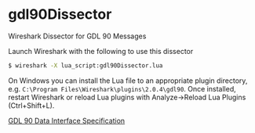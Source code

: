 # gdl90Dissector
Wireshark Dissector for GDL 90 Messages

Launch Wireshark with the following to use this dissector
```bash
$ wireshark -X lua_script:gdl90Dissector.lua
```
On Windows you can install the Lua file to an appropriate plugin directory, e.g. `C:\Program Files\Wireshark\plugins\2.0.4\gdl90`. Once installed, restart Wireshark or reload Lua plugins with Analyze->Reload Lua Plugins (Ctrl+Shift+L).

[GDL 90 Data Interface Specification](http://www.faa.gov/nextgen/programs/adsb/wsa/media/GDL90_Public_ICD_RevA.PDF)
